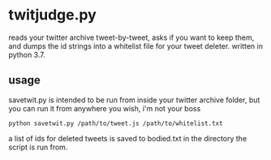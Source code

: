 # twitjudge.py
reads your twitter archive tweet-by-tweet, asks if you want to keep them, and dumps the id strings into a whitelist file for your tweet deleter. written in python 3.7.

## usage
savetwit.py is intended to be run from inside your twitter archive folder, but you can run it from anywhere you wish, i'm not your boss

`python savetwit.py /path/to/tweet.js /path/to/whitelist.txt`

a list of ids for deleted tweets is saved to bodied.txt in the directory the script is run from.
